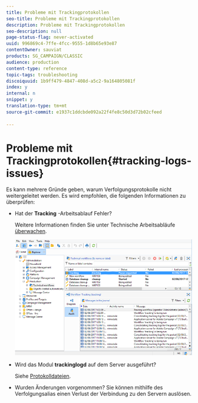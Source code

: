 ```yaml
---
title: Probleme mit Trackingprotokollen
seo-title: Probleme mit Trackingprotokollen
description: Probleme mit Trackingprotokollen
seo-description: null
page-status-flag: never-activated
uuid: 996869c4-7ffe-4fcc-9555-1d8b65e93e87
contentOwner: sauviat
products: SG_CAMPAIGN/CLASSIC
audience: production
content-type: reference
topic-tags: troubleshooting
discoiquuid: 1b9ff479-4847-408d-a5c2-9a164805081f
index: y
internal: n
snippet: y
translation-type: tm+mt
source-git-commit: e1937c1ddcbde092a22f4fe8c50d3d72b02cfeed

---
```



# Probleme mit Trackingprotokollen{#tracking-logs-issues}

Es kann mehrere Gründe geben, warum Verfolgungsprotokolle nicht weitergeleitet werden. Es wird empfohlen, die folgenden Informationen zu überprüfen:

* Hat der **Tracking** -Arbeitsablauf Fehler?

   Weitere Informationen finden Sie unter Technische Arbeitsabläufe [überwachen](../../workflow/using/monitoring-technical-workflows.md).

   ![](assets/tracking_scheduled_task.png)

* Wird das Modul **trackinglogd** auf dem Server ausgeführt?

   Siehe [Protokolldateien](../../production/using/log-files.md).

* Wurden Änderungen vorgenommen? Sie können mithilfe des Verfolgungsalias einen Verlust der Verbindung zu den Servern auslösen.


